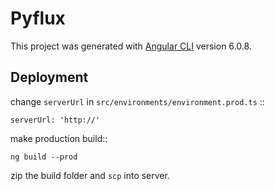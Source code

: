 # Pyflux

This project was generated with [Angular CLI](https://github.com/angular/angular-cli) version 6.0.8.

## Deployment

change `serverUrl` in `src/environments/environment.prod.ts` ::

	serverUrl: 'http://'

make production build::

	ng build --prod

zip the build folder and `scp` into server.
